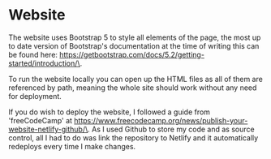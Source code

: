 # Website

The website uses Bootstrap 5 to style all elements of the page, the most up to date version of Bootstrap's documentation at the time of writing this can be found here: https://getbootstrap.com/docs/5.2/getting-started/introduction/\.

To run the website locally you can open up the HTML files as all of them are referenced by path, meaning the whole site should work without any need for deployment.

If you do wish to deploy the website, I followed a guide from 'freeCodeCamp' at https://www.freecodecamp.org/news/publish-your-website-netlify-github/\. As I used Github to store my code and as source control, all I had to do was link the repository to Netlify and it automatically redeploys every time I make changes.

